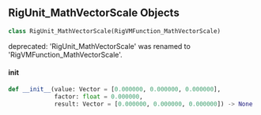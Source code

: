 ## RigUnit_MathVectorScale Objects

```python
class RigUnit_MathVectorScale(RigVMFunction_MathVectorScale)
```

deprecated: 'RigUnit_MathVectorScale' was renamed to 'RigVMFunction_MathVectorScale'.

<a id="unreal.RigUnit_MathVectorScale.__init__"></a>

#### __init__

```python
def __init__(value: Vector = [0.000000, 0.000000, 0.000000],
             factor: float = 0.000000,
             result: Vector = [0.000000, 0.000000, 0.000000]) -> None
```

<a id="unreal.RigVMFunction_MathVectorDiv"></a>